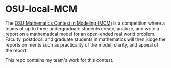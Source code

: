 # OSU-local-MCM

The [OSU Mathematics Contest in Modeling (MCM)](https://u.osu.edu/careerprep/osu-mcm/) is a competition where a teams of up to three undergraduate students create, analyze, and write a report on a mathematical model for an open-ended real world problem. Faculty, postdocs, and graduate students in mathematics will then judge the reports on merits such as practicality of the model, clarity, and appeal of the report.

This repo contains my team's work for this contest.
